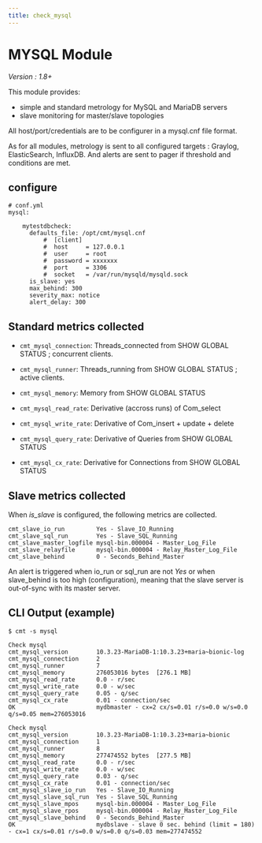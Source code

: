 ```yaml
---
title: check_mysql
---
```


# MYSQL Module
*Version : 1.8+*

This module provides:

* simple and standard metrology for MySQL and MariaDB servers
* slave monitoring for master/slave topologies

All host/port/credentials are to be configurer in a mysql.cnf file format.

As for all modules, metrology is sent to all configured targets : Graylog, ElasticSearch, InfluxDB. And alerts are sent to pager if threshold and conditions are met.


## configure

	# conf.yml
	mysql:

	    mytestdbcheck:
	      defaults_file: /opt/cmt/mysql.cnf
	          #  [client]
	          #  host     = 127.0.0.1
	          #  user     = root
	          #  password = xxxxxxx
	          #  port     = 3306
	          #  socket   = /var/run/mysqld/mysqld.sock
	      is_slave: yes
	      max_behind: 300
	      severity_max: notice
	      alert_delay: 300

## Standard metrics collected

- `cmt_mysql_connection`:  Threads_connected from SHOW GLOBAL STATUS ; concurrent clients.

- `cmt_mysql_runner`:  Threads_running from SHOW GLOBAL STATUS ; active clients.

- `cmt_mysql_memory`:  Memory from SHOW GLOBAL STATUS

- `cmt_mysql_read_rate`:  Derivative (accross runs) of Com_select

- `cmt_mysql_write_rate`:  Derivative of Com_insert + update + delete

- `cmt_mysql_query_rate`:  Derivative of Queries from SHOW GLOBAL STATUS

- `cmt_mysql_cx_rate`:  Derivative for Connections from SHOW GLOBAL STATUS


## Slave metrics collected

When *is_slave* is configured, the following metrics are collected. 

	cmt_slave_io_run         Yes - Slave_IO_Running
	cmt_slave_sql_run        Yes - Slave_SQL_Running
	cmt_slave_master_logfile mysql-bin.000004 - Master_Log_File
	cmt_slave_relayfile      mysql-bin.000004 - Relay_Master_Log_File
	cmt_slave_behind         0 - Seconds_Behind_Master

An alert is triggered when io_run or sql_run are not *Yes* or when slave_behind is too high (configuration), meaning
that the slave server is out-of-sync with its master server.

## CLI Output (example)
	
	$ cmt -s mysql

	Check mysql 
	cmt_mysql_version        10.3.23-MariaDB-1:10.3.23+maria~bionic-log
	cmt_mysql_connection     2
	cmt_mysql_runner         7
	cmt_mysql_memory         276053016 bytes  [276.1 MB]
	cmt_mysql_read_rate      0.0 - r/sec
	cmt_mysql_write_rate     0.0 - w/sec
	cmt_mysql_query_rate     0.05 - q/sec
	cmt_mysql_cx_rate        0.01 - connection/sec
	OK                       mydbmaster - cx=2 cx/s=0.01 r/s=0.0 w/s=0.0 q/s=0.05 mem=276053016

	Check mysql 
	cmt_mysql_version        10.3.23-MariaDB-1:10.3.23+maria~bionic
	cmt_mysql_connection     1
	cmt_mysql_runner         8
	cmt_mysql_memory         277474552 bytes  [277.5 MB]
	cmt_mysql_read_rate      0.0 - r/sec
	cmt_mysql_write_rate     0.0 - w/sec
	cmt_mysql_query_rate     0.03 - q/sec
	cmt_mysql_cx_rate        0.01 - connection/sec
	cmt_mysql_slave_io_run   Yes - Slave_IO_Running
	cmt_mysql_slave_sql_run  Yes - Slave_SQL_Running
	cmt_mysql_slave_mpos     mysql-bin.000004 - Master_Log_File
	cmt_mysql_slave_rpos     mysql-bin.000004 - Relay_Master_Log_File
	cmt_mysql_slave_behind   0 - Seconds_Behind_Master
	OK                       mydbslave - slave 0 sec. behind (limit = 180) - cx=1 cx/s=0.01 r/s=0.0 w/s=0.0 q/s=0.03 mem=277474552




